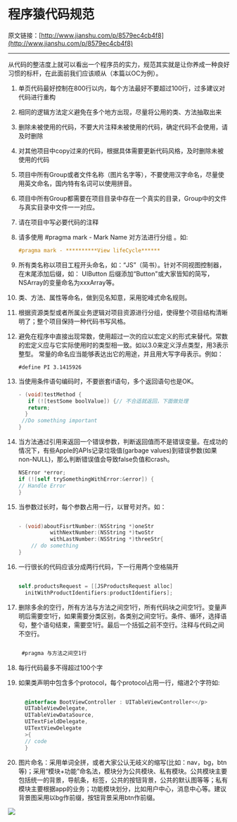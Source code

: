 # 程序猿代码规范

原文链接：[http://www.jianshu.com/p/8579ec4cb4f8](http://www.jianshu.com/p/8579ec4cb4f8)

---

从代码的整洁度上就可以看出一个程序员的实力，规范其实就是让你养成一种良好习惯的标杆，在此面前我们应该顺从（本篇以OC为例）。

1. 单页代码最好控制在800行以内，每个方法最好不要超过100行，过多建议对代码进行重构

2. 相同的逻辑方法定义避免在多个地方出现，尽量将公用的类、方法抽取出来

3. 删除未被使用的代码，不要大片注释未被使用的代码，确定代码不会使用，请及时删除

4. 对其他项目中copy过来的代码，根据具体需要更新代码风格，及时删除未被使用的代码

5. 项目中所有Group或者文件名称（图片名字等），不要使用汉字命名，尽量使用英文命名，国内特有名词可以使用拼音。

6. 项目中所有Group都需要在项目目录中存在一个真实的目录，Group中的文件与真实目录中文件一一对应。

7. 请在项目中写必要代码的注释

8. 请多使用 \#pragma mark - Mark Name 对方法进行分组 。如:

   ```objectivec
   #pragma mark - **********View lifeCycle******
   ```

9. 所有类名称以项目工程开头命名，如：“JS”（简书）。针对不同视图控制器，在末尾添加后缀，如： UIButton 后缀添加“Button"或大家皆知的简写，NSArray的变量命名为xxxArray等。

10. 类、方法、属性等命名，做到见名知意，采用驼峰式命名规则。

11. 根据资源类型或者所属业务逻辑对项目资源进行分组，使得整个项目结构清晰明了；整个项目保持一种代码书写风格。

12. 避免在程序中直接出现常数，使用超过一次的应以宏定义的形式来替代。常数的宏定义应与它实际使用时的类型相一致。如以3.0来定义浮点类型，用3表示整型。 常量的命名应当能够表达出它的用途，并且用大写字母表示。例如：

    ```
    #define PI 3.1415926
    ```

13. 当使用条件语句编码时，不要嵌套if语句，多个返回语句也是OK。

    ```objectivec
    - (void)testMethod {
       if (![testSome boolValue]) {// 不合适就返回，下面做处理
       return;
      }
     //Do something important
    }
    ```

14. 当方法通过引用来返回一个错误参数，判断返回值而不是错误变量。在成功的情况下，有些Apple的APIs记录垃圾值\(garbage values\)到错误参数\(如果non-NULL\)，那么判断错误值会导致false负值和crash。

    ```objectivec
    NSError *error;
    if (![self trySomethingWithError:&error]) {
    // Handle Error
    }
    ```

15. 当参数过长时，每个参数占用一行，以冒号对齐。如：

    ```objectivec

    - (void)aboutFisrtNumber:(NSString *)oneStr
              withNextNumber:(NSString *)twoStr
              withLastNumber:(NSString *)threeStr{
        // do something
    }
    ```

16. 一行很长的代码应该分成两行代码，下一行用两个空格隔开

    ```objectivec

    self.productsRequest = [[JSProductsRequest alloc] 
      initWithProductIdentifiers:productIdentifiers];
    ```

17. 删除多余的空行，所有方法与方法之间空1行，所有代码块之间空1行。变量声明后需要空1行，如果需要分类区别，各类别之间空1行。条件、循环，选择语句，整个语句结束，需要空1行。最后一个括弧之前不空行。注释与代码之间不空行。

    ```objectivec

     #pragma 与方法之间空1行

    ```

18. 每行代码最多不得超过100个字

19. 如果类声明中包含多个protocol，每个protocol占用一行，缩进2个字符如:

    ```objectivec

      @interface BootViewController : UITableViewController<</p>
      UITableViewDelegate,
      UITableViewDataSource,
      UITextFieldDelegate,
      UITextViewDelegate
      >{
      // code
      }
    ```

20. 图片命名：采用单词全拼，或者大家公认无岐义的缩写\(比如：nav，bg，btn等\)；采用“模块+功能”命名法，模块分为公共模块、私有模块。公共模块主要包括统一的背景，导航条，标签，公共的按钮背景，公共的默认图等等；私有模块主要根据app的业务；功能模块划分，比如用户中心，消息中心等。建议背景图采用以bg作前缀，按钮背景采用btn作前缀。

![](http://upload-images.jianshu.io/upload_images/1170656-798d683d4df650ce.png?imageMogr2/auto-orient/strip|imageView2/2/w/1240)

